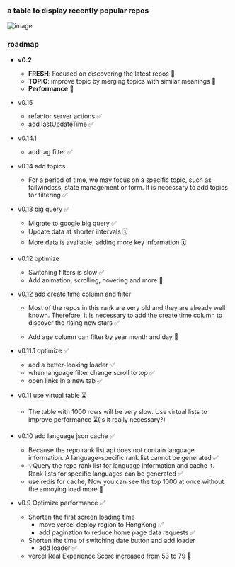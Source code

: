 ### a table to display recently popular repos

![image](https://github.com/yanggggjie/rising-repo/blob/main/example/example.png)

### roadmap
- **v0.2**
  - **FRESH**: Focused on discovering the latest repos 🚧
  - **TOPIC**: improve topic by merging topics with similar meanings 🚧
  - **Performance** 🚧


- v0.15
  - refactor server actions ✅
  - add lastUpdateTime ✅


- v0.14.1
  - add tag filter ✅


- v0.14 add topics
  - For a period of time, we may focus on a specific topic, such as tailwindcss, state management or form. It is necessary to add topics for filtering ✅



- v0.13   big query ✅

  - Migrate to google big query  ✅
  - Update data at shorter intervals 🗓️
  - More data is available, adding more key information 🗓️



- v0.12 optimize

  - Switching filters is slow  ✅
  - Add animation, scrolling, hovering and more 🚧



- v0.12 add create time column and filter

  - Most of the repos in this rank are very old and they are already well known. Therefore, it is necessary to add the create time column to discover the rising new stars ✅

  - Add age column can filter by  year month and day 🎂



- v0.11.1 optimize ✅

  - add a better-looking loader ✅
  - when language filter change scroll to top ✅
  - open links  in a new tab ✅



- v0.11 use virtual table ⌛️

  - The table with 1000 rows will be very slow. Use virtual lists to improve performance ⌛️(Is it really necessary?)



- v0.10 add language json cache ✅

  - Because the repo rank list api does not contain language information. A language-specific rank list cannot be generated ✅
  - 💡Query the repo rank list for language information and cache it. Rank lists for specific languages can be generated ✅
  - use redis for cache, Now you can see the top 1000 at once without the annoying load more  🤯



- v0.9 Optimize performance ✅
  - Shorten the first screen loading time
    - move vercel deploy region to HongKong ✅
    - add pagination to reduce home page data requests ✅
  - Shorten the time of switching date button and add loader
    - add loader ✅
  - vercel Real Experience Score increased from 53 to 79 🚀
